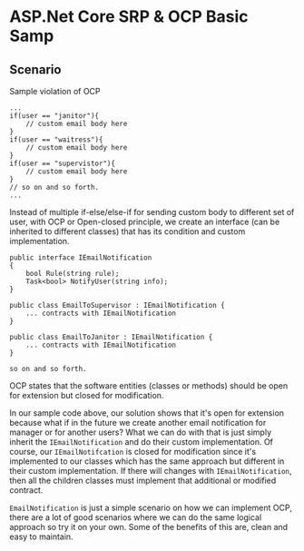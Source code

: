 # ASP.Net Core SRP & OCP Basic Samp

## Scenario

Sample violation of OCP 

```
...
if(user == "janitor"){
    // custom email body here
}
if(user == "waitress"){
	// custom email body here
}
if(user == "supervistor"){
	// custom email body here
}
// so on and so forth.
...
```
Instead of multiple if-else/else-if for sending custom body to different set of user, with OCP or Open-closed principle, we create an interface (can be inherited to different classes) that has its condition and custom implementation.
```
public interface IEmailNotification
{
	bool Rule(string rule);
    Task<bool> NotifyUser(string info);
}

public class EmailToSupervisor : IEmailNotification {
    ... contracts with IEmailNotification
}

public class EmailToJanitor : IEmailNotification {
    ... contracts with IEmailNotification
}

so on and so forth.
```
OCP states that the software entities (classes or methods) should be open for extension but closed for modification.

In our sample code above, our solution shows that it's open for extension because what if in the future we create another email notification for manager or for another users? What we can do with that is just simply inherit the `IEmailNotification` and do their custom implementation. Of course, our `IEmailNotifcation` is closed for modification since it's implemented to our classes which has the same approach but different in their custom implementation. If there will changes with `IEmailNotification`, then all the children classes must implement that additional or modified contract.

`EmailNotification` is just a simple scenario on how we can implement OCP, there are a lot of good scenarios where we can do the same logical approach so try it on your own. Some of the benefits of this are, clean and easy to maintain.